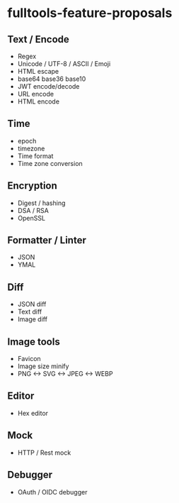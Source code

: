 # fulltools-feature-proposals


## Text / Encode

- Regex
- Unicode / UTF-8 / ASCII / Emoji
- HTML escape
- base64 base36 base10
- JWT encode/decode
- URL encode
- HTML encode

## Time

- epoch
- timezone
- Time format
- Time zone conversion


## Encryption

- Digest / hashing
- DSA / RSA
- OpenSSL


## Formatter / Linter
- JSON
- YMAL

## Diff

- JSON diff
- Text diff
- Image diff

## Image tools

- Favicon
- Image size minify
- PNG <-> SVG <-> JPEG <-> WEBP

## Editor

- Hex editor

## Mock

- HTTP / Rest mock

## Debugger

- OAuth / OIDC debugger

